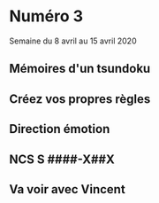 # Numéro 3

Semaine du 8 avril au 15 avril 2020

## Mémoires d'un tsundoku

## Créez vos propres règles

## Direction émotion

## NCS S ####-X##X

## Va voir avec Vincent

